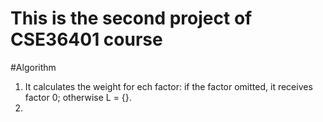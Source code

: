 # This is the second project of CSE36401 course

#Algorithm
1. It calculates the weight for ech factor: if the factor omitted, it receives factor 0; otherwise L = {}.
2. 
